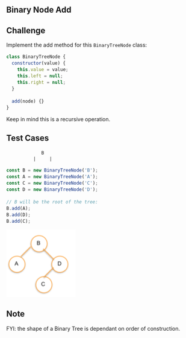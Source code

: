 ## Binary Node Add

## Challenge

Implement the add method for this `BinaryTreeNode` class:

```js
class BinaryTreeNode {
  constructor(value) {
    this.value = value;
    this.left = null;
    this.right = null;
  }

  add(node) {}
}
```

Keep in mind this is a recursive operation.

## Test Cases

                 B
              |     |

```js
const B = new BinaryTreeNode('B');
const A = new BinaryTreeNode('A');
const C = new BinaryTreeNode('C');
const D = new BinaryTreeNode('D');

// B will be the root of the tree:
B.add(A);
B.add(D);
B.add(C);
```

![BinaryTreeNode add](binary-node-add.png)

## Note

FYI: the shape of a Binary Tree is dependant on order of construction.
